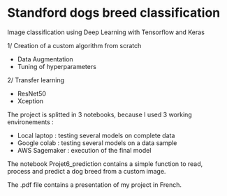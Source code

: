 # Standford dogs breed classification

Image classification using Deep Learning with Tensorflow and Keras

1/ Creation of a custom algorithm from scratch
- Data Augmentation
- Tuning of hyperparameters

2/ Transfer learning
- ResNet50
- Xception

The project is splitted in 3 notebooks, because I used 3 working environements :

- Local laptop : testing several models on complete data
- Google colab : testing several models on a data sample
- AWS Sagemaker : execution of the final model

The notebook Projet6_prediction contains a simple function to read, process and predict a dog breed from a custom image.

The .pdf file contains a presentation of my project in French. 

